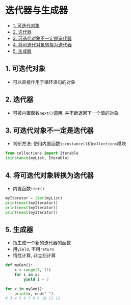 # 迭代器与生成器
<!-- TOC -->

- [1. 可迭代对象](#1-可迭代对象)
- [2. 迭代器](#2-迭代器)
- [3. 可迭代对象不一定是迭代器](#3-可迭代对象不一定是迭代器)
- [4. 将可迭代对象转换为迭代器](#4-将可迭代对象转换为迭代器)
- [5. 生成器](#5-生成器)

<!-- /TOC -->
## 1. 可迭代对象

-   可以直接作用于循环语句的对象

## 2. 迭代器

-   可被内置函数`next()`调用, 并不断返回下一个值的对象

## 3. 可迭代对象不一定是迭代器

-   判断方法: 使用内置函数`isinstance()`和`collections`模块

```python
from collections import Iterable
isinstance(myList, Iterable)
```

## 4. 将可迭代对象转换为迭代器

-   内置函数`iter()`

```python
myIterator = iter(myList)
print(next(myIterator))
print(next(myIterator))
print(next(myIterator))
```

## 5. 生成器

-   指生成一个新的迭代器的函数
-   用`yield`, 不用`return`
-   惰性计算, 非立刻计算

```python
def myGen():
    x = range(1, 11)
    for i in x:
        yield i + 2
        
for x in myGen():
    print(x, end=" ")
# 3 4 5 6 7 8 9 10 11 12
```

